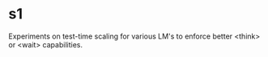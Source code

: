 # s1
Experiments on test-time scaling for various LM's to enforce better &lt;think> or &lt;wait> capabilities.
